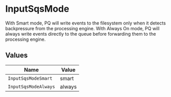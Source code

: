 # InputSqsMode

With Smart mode, PQ will write events to the filesystem only when it detects backpressure from the processing engine. With Always On mode, PQ will always write events directly to the queue before forwarding them to the processing engine.


## Values

| Name                 | Value                |
| -------------------- | -------------------- |
| `InputSqsModeSmart`  | smart                |
| `InputSqsModeAlways` | always               |